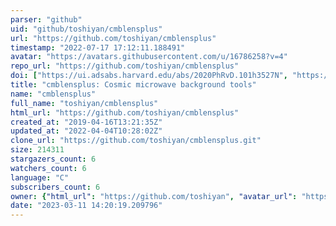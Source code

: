 ```yaml
---
parser: "github"
uid: "github/toshiyan/cmblensplus"
url: "https://github.com/toshiyan/cmblensplus"
timestamp: "2022-07-17 17:12:11.188491"
avatar: "https://avatars.githubusercontent.com/u/16786258?v=4"
repo_url: "https://github.com/toshiyan/cmblensplus"
doi: ["https://ui.adsabs.harvard.edu/abs/2020PhRvD.101h3527N", "https://ui.adsabs.harvard.edu/abs/2021ascl.soft04021N/abstract"]
title: "cmblensplus: Cosmic microwave background tools"
name: "cmblensplus"
full_name: "toshiyan/cmblensplus"
html_url: "https://github.com/toshiyan/cmblensplus"
created_at: "2019-04-16T13:21:35Z"
updated_at: "2022-04-04T10:28:02Z"
clone_url: "https://github.com/toshiyan/cmblensplus.git"
size: 214311
stargazers_count: 6
watchers_count: 6
language: "C"
subscribers_count: 6
owner: {"html_url": "https://github.com/toshiyan", "avatar_url": "https://avatars.githubusercontent.com/u/16786258?v=4", "login": "toshiyan", "type": "User"}
date: "2023-03-11 14:20:19.209796"
---
```

